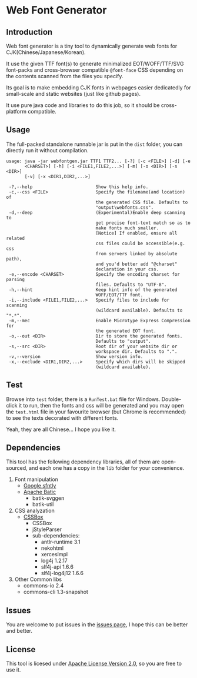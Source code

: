 Web Font Generator
==================

Introduction
----------------
Web font generator is a tiny tool to dynamically generate web fonts for CJK(Chinese/Japanese/Korean).

It use the given TTF font(s) to generate minimalized EOT/WOFF/TTF/SVG font-packs and cross-browser compatible `@font-face` CSS depending on the contents scanned from the files you specify.

Its goal is to make embedding CJK fonts in webpages easier dedicatedly for small-scale and static websites (just like github pages).

It use pure java code and libraries to do this job, so it should be cross-platform compatible.

Usage
---------------
The full-packed standalone runnable jar is put in the `dist` folder, you can directly run it without compilation.

```
usage: java -jar webfontgen.jar TTF1 TTF2... [-?] [-c <FILE>] [-d] [-e
       <CHARSET>] [-h] [-i <FILE1,FILE2,...>] [-m] [-o <DIR>] [-s <DIR>]
       [-v] [-x <DIR1,DIR2,...>]

 -?,--help                        Show this help info.
 -c,--css <FILE>                  Specify the filename(and location) of
                                  the generated CSS file. Defaults to
                                  "output\webfonts.css".
 -d,--deep                        (Experimental)Enable deep scanning to
                                  get precise font-text match so as to
                                  make fonts much smaller.
                                  [Notice] If enabled, ensure all related
                                  css files could be accessible(e.g. css
                                  from servers linked by absolute path),
                                  and you'd better add "@charset"
                                  declaration in your css.
 -e,--encode <CHARSET>            Specify the encoding charset for parsing
                                  files. Defaults to "UTF-8".
 -h,--hint                        Keep hint info of the generated
                                  WOFF/EOT/TTF font.
 -i,--include <FILE1,FILE2,...>   Specify files to include for scanning
                                  (wildcard available). Defaults to "*.*".
 -m,--mec                         Enable Microtype Express Compression for
                                  the generated EOT font.
 -o,--out <DIR>                   Dir to store the generated fonts.
                                  Defaults to "output".
 -s,--src <DIR>                   Root dir of your website dir or
                                  workspace dir. Defaults to ".".
 -v,--version                     Show version info.
 -x,--exclude <DIR1,DIR2,...>     Specify which dirs will be skipped
                                  (wildcard available).
```

Test
---------------
Browse into `test` folder, there is a `RunTest.bat` file for Windows. Double-click it to run, then the fonts and css will be generated and you may open the `test.html` file in your favourite browser (but Chrome is recommended) to see the texts decorated with different fonts. 

Yeah, they are all Chinese... I hope you like it.

Dependencies
----------------
This tool has the following dependency libraries, all of them are open-sourced, and each one has a copy in the `lib` folder for your convenience.

1. Font manipulation
   * [Google sfntly](https://code.google.com/p/sfntly/) 
   * [Apache Batic](https://code.google.com/p/sfntly/)
       * batik-svggen
       * batik-util
2. CSS analyzation
   * [CSSBox](http://cssbox.sourceforge.net)
       * CSSBox
       * jStyleParser
       * sub-dependencies:
           * antlr-runtime 3.1
           * nekohtml
           * xercesImpl
           * log4j 1.2.17
           * slf4j-api 1.6.6
           * slf4j-log4j12 1.6.6
3. Other Common libs
   * commons-io 2.4
   * commons-cli 1.3-snapshot

Issues
--------------
You are welcome to put issues in the [issues page](https://github.com/tjumyk/web-font-generator/issues), I hope this can be better and better.

License
--------------
This tool is licesed under [Apache License Version 2.0](http://apache.org/licenses/LICENSE-2.0.html), so you are free to use it.

